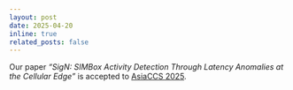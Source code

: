 ```yaml
---
layout: post
date: 2025-04-20
inline: true
related_posts: false
---
```


Our paper *“SigN: SIMBox Activity Detection Through Latency Anomalies at the Cellular Edge”* is accepted to [AsiaCCS 2025](https://asiaccs2025.hust.edu.vn/cycle-2-papers/).

